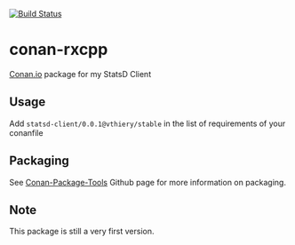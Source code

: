 [![Build Status](https://travis-ci.org/vthiery/conan-statsd-client.svg?branch=master)](https://travis-ci.org/vthiery/conan-statsd-client)

# conan-rxcpp

[Conan.io](https://conan.io) package for my StatsD Client

## Usage

Add `statsd-client/0.0.1@vthiery/stable` in the list of requirements of your conanfile

## Packaging

See [Conan-Package-Tools](https://github.com/conan-io/conan-package-tools) Github page for more information on packaging.

## Note

This package is still a very first version.